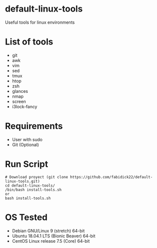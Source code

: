 # default-linux-tools
Useful tools for linux environments

# List of tools
- git
- awk
- vim 
- sed
- tmux 
- htop 
- zsh 
- glances 
- nmap 
- screen 
- i3lock-fancy

# Requirements
- User with sudo
- Git (Optional)

# Run Script
```
# Download proyect (git clone https://github.com/fabidick22/default-linux-tools.git)
cd default-linux-tools/
/bin/bash install-tools.sh
or 
bash install-tools.sh
 ```

# OS Tested
- Debian GNU/Linux 9 (stretch) 64-bit
- Ubuntu 18.04.1 LTS (Bionic Beaver) 64-bit
- CentOS Linux release 7.5 (Core) 64-bit
